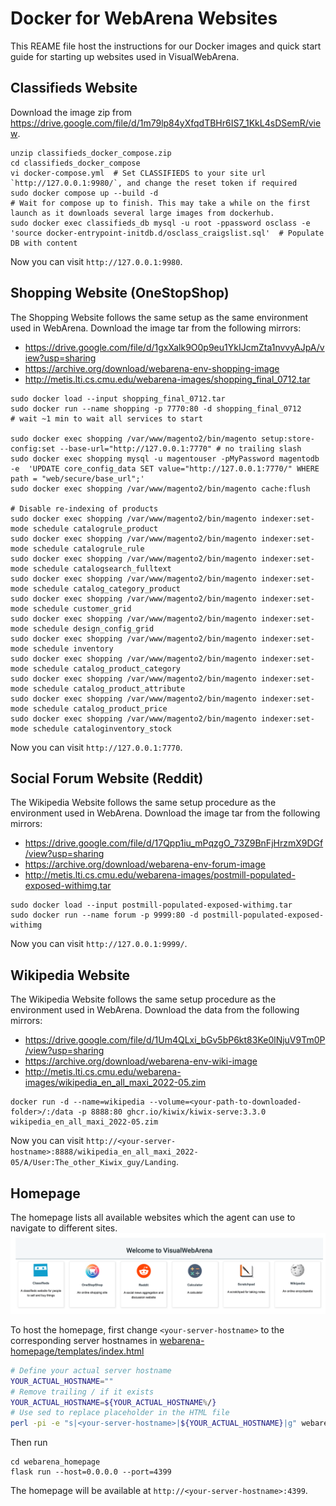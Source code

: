 # Docker for WebArena Websites
This REAME file host the instructions for our Docker images and quick start guide for starting up websites used in VisualWebArena.

## Classifieds Website

Download the image zip from https://drive.google.com/file/d/1m79lp84yXfqdTBHr6IS7_1KkL4sDSemR/view.

```
unzip classifieds_docker_compose.zip
cd classifieds_docker_compose
vi docker-compose.yml  # Set CLASSIFIEDS to your site url `http://127.0.0.1:9980/`, and change the reset token if required
sudo docker compose up --build -d
# Wait for compose up to finish. This may take a while on the first launch as it downloads several large images from dockerhub.
sudo docker exec classifieds_db mysql -u root -ppassword osclass -e 'source docker-entrypoint-initdb.d/osclass_craigslist.sql'  # Populate DB with content
```
Now you can visit `http://127.0.0.1:9980`.


## Shopping Website (OneStopShop)

The Shopping Website follows the same setup as the same environment used in WebArena. Download the image tar from the following mirrors:
- https://drive.google.com/file/d/1gxXalk9O0p9eu1YkIJcmZta1nvvyAJpA/view?usp=sharing
- https://archive.org/download/webarena-env-shopping-image
- http://metis.lti.cs.cmu.edu/webarena-images/shopping_final_0712.tar

```
sudo docker load --input shopping_final_0712.tar
sudo docker run --name shopping -p 7770:80 -d shopping_final_0712
# wait ~1 min to wait all services to start

sudo docker exec shopping /var/www/magento2/bin/magento setup:store-config:set --base-url="http://127.0.0.1:7770" # no trailing slash
sudo docker exec shopping mysql -u magentouser -pMyPassword magentodb -e  'UPDATE core_config_data SET value="http://127.0.0.1:7770/" WHERE path = "web/secure/base_url";'
sudo docker exec shopping /var/www/magento2/bin/magento cache:flush

# Disable re-indexing of products
sudo docker exec shopping /var/www/magento2/bin/magento indexer:set-mode schedule catalogrule_product
sudo docker exec shopping /var/www/magento2/bin/magento indexer:set-mode schedule catalogrule_rule
sudo docker exec shopping /var/www/magento2/bin/magento indexer:set-mode schedule catalogsearch_fulltext
sudo docker exec shopping /var/www/magento2/bin/magento indexer:set-mode schedule catalog_category_product
sudo docker exec shopping /var/www/magento2/bin/magento indexer:set-mode schedule customer_grid
sudo docker exec shopping /var/www/magento2/bin/magento indexer:set-mode schedule design_config_grid
sudo docker exec shopping /var/www/magento2/bin/magento indexer:set-mode schedule inventory
sudo docker exec shopping /var/www/magento2/bin/magento indexer:set-mode schedule catalog_product_category
sudo docker exec shopping /var/www/magento2/bin/magento indexer:set-mode schedule catalog_product_attribute
sudo docker exec shopping /var/www/magento2/bin/magento indexer:set-mode schedule catalog_product_price
sudo docker exec shopping /var/www/magento2/bin/magento indexer:set-mode schedule cataloginventory_stock
```
Now you can visit `http://127.0.0.1:7770`.


## Social Forum Website (Reddit)

The Wikipedia Website follows the same setup procedure as the environment used in WebArena. Download the image tar from the following mirrors:
- https://drive.google.com/file/d/17Qpp1iu_mPqzgO_73Z9BnFjHrzmX9DGf/view?usp=sharing
- https://archive.org/download/webarena-env-forum-image
- http://metis.lti.cs.cmu.edu/webarena-images/postmill-populated-exposed-withimg.tar

```
sudo docker load --input postmill-populated-exposed-withimg.tar
sudo docker run --name forum -p 9999:80 -d postmill-populated-exposed-withimg
```
Now you can visit `http://127.0.0.1:9999/`.


## Wikipedia Website

The Wikipedia Website follows the same setup procedure as the environment used in WebArena. Download the data from the following mirrors:
- https://drive.google.com/file/d/1Um4QLxi_bGv5bP6kt83Ke0lNjuV9Tm0P/view?usp=sharing
- https://archive.org/download/webarena-env-wiki-image
- http://metis.lti.cs.cmu.edu/webarena-images/wikipedia_en_all_maxi_2022-05.zim

```
docker run -d --name=wikipedia --volume=<your-path-to-downloaded-folder>/:/data -p 8888:80 ghcr.io/kiwix/kiwix-serve:3.3.0 wikipedia_en_all_maxi_2022-05.zim
```
Now you can visit `http://<your-server-hostname>:8888/wikipedia_en_all_maxi_2022-05/A/User:The_other_Kiwix_guy/Landing`.


## Homepage

The homepage lists all available websites which the agent can use to navigate to different sites.
![Homepage](../media/homepage_demo.png)

To host the homepage, first change `<your-server-hostname>` to the corresponding server hostnames in [webarena-homepage/templates/index.html](webarena-homepage/templates/index.html)
```bash
# Define your actual server hostname
YOUR_ACTUAL_HOSTNAME=""
# Remove trailing / if it exists
YOUR_ACTUAL_HOSTNAME=${YOUR_ACTUAL_HOSTNAME%/}
# Use sed to replace placeholder in the HTML file
perl -pi -e "s|<your-server-hostname>|${YOUR_ACTUAL_HOSTNAME}|g" webarena-homepage/templates/index.html
```

Then run
```
cd webarena_homepage
flask run --host=0.0.0.0 --port=4399
```
The homepage will be available at `http://<your-server-hostname>:4399`.
